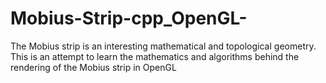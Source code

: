 # Mobius-Strip-cpp_OpenGL-

The Mobius strip is an interesting mathematical and topological geometry.
This is an attempt to learn the mathematics and algorithms behind the rendering of the Mobius strip in OpenGL
